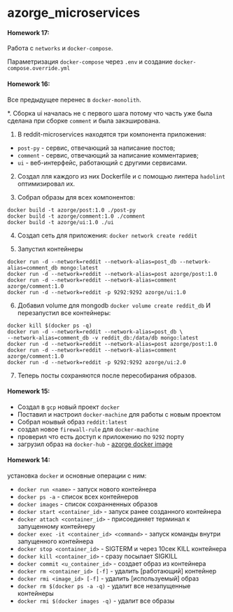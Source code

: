 # azorge_microservices
#### Homework 17:
Работа с `networks` и `docker-compose`.

Параметризация `docker-compose` через `.env` и создание `docker-compose.override.yml`

#### Homework 16:
Все предыдущее перенес в `docker-monolith`.

*. Cборка ui началась не с первого шага потому что часть уже была сделана при сборке `comment` и была закэширована.

1. В reddit-microservices находятся три компонента приложения:
- `post-py` - сервис, отвечающий за написание постов;
- `comment` - сервис, отвечающий за написание комментариев;
- `ui` - веб-интерфейс, работающий с другими сервисами.

2. Создал лля каждого из них Dockerfile и с помощью линтера `hadolint` оптимизировал их. 

3. Собрал образы для всех компонентов:
```
docker build -t azorge/post:1.0 ./post-py
docker build -t azorge/comment:1.0 ./comment
docker build -t azorge/ui:1.0 ./ui
```

4. Создап сеть для приложения:
`docker network create reddit`

5. Запустил контейнеры
```
docker run -d --network=reddit --network-alias=post_db --network-alias=comment_db mongo:latest
docker run -d --network=reddit --network-alias=post azorge/post:1.0
docker run -d --network=reddit --network-alias=comment azorge/comment:1.0
docker run -d --network=reddit -p 9292:9292 azorge/ui:1.0
```

6. Добавил volume для mongodb
`docker volume create reddit_db`
И перезапустил все контейнеры:
```
docker kill $(docker ps -q)
docker run -d --network=reddit --network-alias=post_db \
--network-alias=comment_db -v reddit_db:/data/db mongo:latest
docker run -d --network=reddit --network-alias=post azorge/post:1.0
docker run -d --network=reddit --network-alias=comment azorge/comment:1.0
docker run -d --network=reddit -p 9292:9292 azorge/ui:2.0
```
7. Теперь посты сохраняются после пересобирания образов.

#### Homework 15:
- Создал в `gcp` новый проект `docker`
- Поставил и настроил `docker-machine` для работы с новым проектом
- Собрал ноывый образ `reddit:latest`
- создал новое `firewall-rule` для `docker-machine`
- проверил что есть доступ к приложению по `9292` порту
- загрузил образ на `docker-hub` -  [azorge docker image](https://goo.gl/dARdGE)


#### Homework 14:

установка `docker` и основные операции с ним:
- `docker run <name>` - запуск нового контейнера
- `docker ps -a` - список всех контейнеров
- `docker images` - список сохранненных образов
- `docker start <container_id>` - запуск ранее созданного контейнера
- `docker attach <container_id>` - присоединяет терминал к запущенному контейнеру
- `docker exec -it <container_id> <command>` - запуск команды внутри запущенного контейнера
- `docker stop <container_id>` - SIGTERM и через 10сек KILL контейнера 
- `docker kill <container_id>` - сразу посылает SIGKILL
- `docker commit <u_container_id>` - создает образ из контейнера
- `docker rm <container_id> [-f]` - удалить [работающий] контейнер
- `docker rmi <image_id> [-f]` - удалить [используемый] образ
- `docker rm $(docker ps -a -q)` - удалит все незапущенные контейнеры
- `docker rmi $(docker images -q)` - удалит все образы
